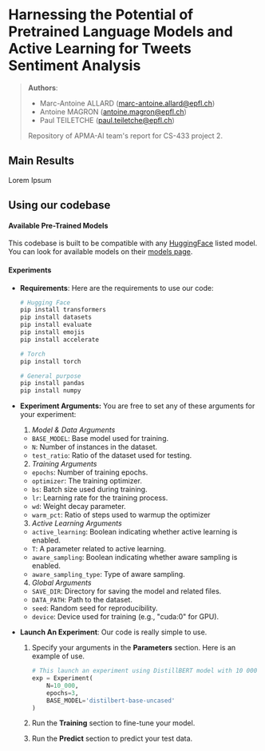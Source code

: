 # Harnessing the Potential of Pretrained Language Models and Active Learning for Tweets Sentiment Analysis

>**Authors**:
> - Marc-Antoine ALLARD (marc-antoine.allard@epfl.ch)
> - Antoine MAGRON (antoine.magron@epfl.ch)
> - Paul TEILETCHE (paul.teiletche@epfl.ch)
>
> Repository of APMA-AI team's report for CS-433 project 2.

## **Main Results**
Lorem Ipsum

## **Using our codebase**
#### Available Pre-Trained Models
This codebase is built to be compatible with any [HuggingFace](https://huggingface.co/) listed model. You can look for available models on their [models page](https://huggingface.co/models).

#### Experiments
- **Requirements**:
Here are the requirements to use our code:
    ```bash
    # Hugging Face
    pip install transformers
    pip install datasets
    pip install evaluate
    pip install emojis
    pip install accelerate

    # Torch
    pip install torch

    # General purpose
    pip install pandas
    pip install numpy
    ```

- **Experiment Arguments:**
You are free to set any of these arguments for your experiment:
    1) *Model & Data Arguments*
    - `BASE_MODEL`: Base model used for training.
    - `N`: Number of instances in the dataset.
    - `test_ratio`: Ratio of the dataset used for testing.

    2) *Training Arguments*
    - `epochs`: Number of training epochs.
    - `optimizer`: The training optimizer.
    - `bs`: Batch size used during training.
    - `lr`: Learning rate for the training process.
    - `wd`: Weight decay parameter.
    - `warm_pct`: Ratio of steps used to warmup the optimizer

    3) *Active Learning Arguments*
    - `active_learning`: Boolean indicating whether active learning is enabled.
    - `T`: A parameter related to active learning.
    - `aware_sampling`: Boolean indicating whether aware sampling is enabled.
    - `aware_sampling_type`: Type of aware sampling.

    4) *Global Arguments*
    - `SAVE_DIR`: Directory for saving the model and related files.
    - `DATA_PATH`: Path to the dataset.
    - `seed`: Random seed for reproducibility.
    - `device`: Device used for training (e.g., "cuda:0" for GPU).


- **Launch An Experiment**:
Our code is really simple to use. 

    1) Specify your arguments in the **Parameters** section. Here is an example of use.
        ```python
        # This launch an experiment using DistillBERT model with 10 000 samples using 3 epochs.
        exp = Experiment(
            N=10_000,
            epochs=3,
            BASE_MODEL='distilbert-base-uncased'
        )
        ```
    
    2) Run the **Training** section to fine-tune your model.
    
    3) Run the **Predict** section to predict your test data.




